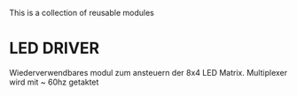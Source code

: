 This is a collection of reusable modules

# LED DRIVER
Wiederverwendbares modul zum ansteuern der 8x4 LED Matrix. Multiplexer wird mit ~ 60hz getaktet
